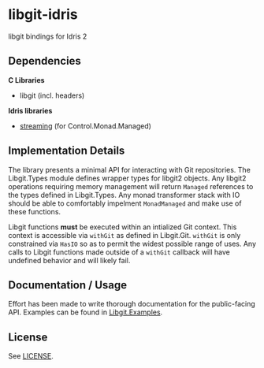 # libgit-idris
libgit bindings for Idris 2

## Dependencies

**C Libraries**
- libgit (incl. headers)

**Idris libraries**
- [streaming](https://github.com/MarcelineVQ/idris2-streaming) (for
  Control.Monad.Managed)

## Implementation Details
The library presents a minimal API for interacting with Git repositories. The
Libgit.Types module defines wrapper types for libgit2 objects. Any libgit2
operations requiring memory management will return `Managed` references to the
types defined in Libgit.Types. Any monad transformer stack with IO should be
able to comfortably impelment `MonadManaged` and make use of these functions.

Libgit functions **must** be executed within an intialized Git context. This
context is accessible via `withGit` as defined in Libgit.Git. `withGit` is only
constrained via `HasIO` so as to permit the widest possible range of uses. Any
calls to Libgit functions made outside of a `withGit` callback will have
undefined behavior and will likely fail.

## Documentation / Usage
Effort has been made to write thorough documentation for the public-facing API.
Examples can be found in [Libgit.Examples](src/Libgit/Examples.idr).

## License
See [LICENSE](LICENSE).
